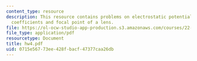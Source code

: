 ```yaml
---
content_type: resource
description: This resource contains problems on electrostatic potential, expansion
  coefficients and focal point of a lens.
file: https://ol-ocw-studio-app-production.s3.amazonaws.com/courses/22-105-electromagnetic-interactions-fall-2005/0715e56773ee428fbacf47377caa26db_hw4.pdf
file_type: application/pdf
resourcetype: Document
title: hw4.pdf
uid: 0715e567-73ee-428f-bacf-47377caa26db
---
```


